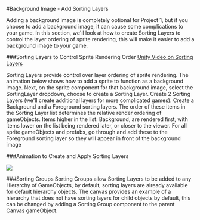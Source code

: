#Background Image - Add Sorting Layers

Adding a background image is completely optional for Project 1, but if you choose to add a background image, it can cause some complications to your game. In this section, we'll look at how to create Sorting Layers to control the layer ordering of sprite rendering, this will make it easier to add a background image to your game.

###Sorting Layers to Control Sprite Rendering Order
[Unity Video on Sorting Layers](https://unity3d.com/learn/tutorials/topics/2d-game-creation/sorting-layers)

Sorting Layers provide control over layer ordering of sprite rendering. The animation below shows how to add a sprite to function as a background image.  Next, on the sprite component for that background image, select the SortingLayer dropdown, choose to create a Sorting Layer.  Create 2 Sorting Layers (we'll create additional layers for more complicated games).  Create a Background and a Foreground sorting layers.  The order of these items in the  Sorting Layer list determines the relative render ordering of gameObjects.  Items higher in the list: Background, are rendered first, with items lower on the list being rendered later, or closer to the viewer.
For all sprite gameObjects and prefabs, go through and add these to the Foreground sorting layer so they will appear in front of the background image

###Animation to Create and Apply Sorting Layers

![](http://g.recordit.co/3cOESi4plt.gif)

###Sorting Groups
Sorting Groups allow Sorting Layers to be added to any Hierarchy of GameObjects, by default, sorting layers are already available for default hierarchy  objects.  The canvas provides an example of a hierarchy that does not have sorting layers for child objects by default, this can be changed by adding a Sorting Group component to the parent Canvas gameObject.



